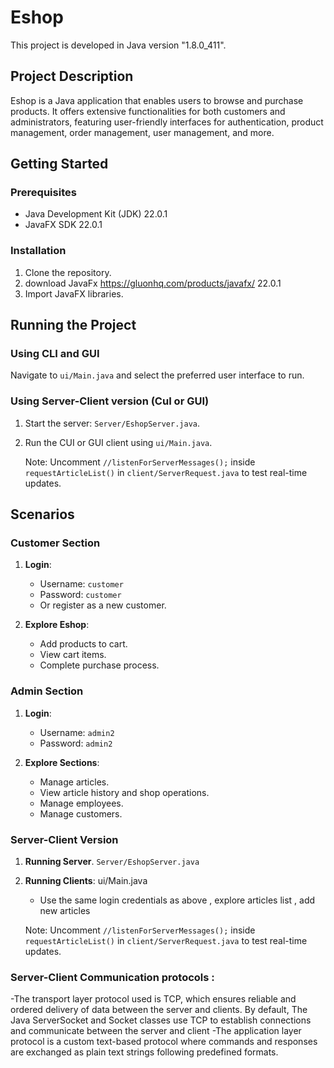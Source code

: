 # Eshop

This project is developed in Java version "1.8.0_411".

## Project Description

Eshop is a Java application that enables users to browse and purchase products. It offers extensive functionalities for both customers and administrators, featuring user-friendly interfaces for authentication, product management, order management, user management, and more.

## Getting Started

### Prerequisites

- Java Development Kit (JDK) 22.0.1
- JavaFX SDK 22.0.1

### Installation

1. Clone the repository.
2. download JavaFx https://gluonhq.com/products/javafx/ 22.0.1
3. Import JavaFX libraries.


## Running the Project

### Using CLI and GUI

Navigate to `ui/Main.java` and select the preferred user interface to run.

### Using Server-Client version (CuI or GUI)

1. Start the server: `Server/EshopServer.java`.
2. Run the CUI or GUI client using `ui/Main.java`.
   
    Note: Uncomment `//listenForServerMessages();` inside `requestArticleList()` in `client/ServerRequest.java` to test real-time updates.

## Scenarios

### Customer Section

1. **Login**: 
   - Username: `customer`
   - Password: `customer`
   - Or register as a new customer.

2. **Explore Eshop**:
   - Add products to cart.
   - View cart items.
   - Complete purchase process.

### Admin Section

1. **Login**: 
   - Username: `admin2`
   - Password: `admin2`

2. **Explore Sections**:
   - Manage articles.
   - View article history and shop operations.
   - Manage employees.
   - Manage customers.

### Server-Client Version

1. **Running Server**. `Server/EshopServer.java`
2. **Running Clients**: ui/Main.java
   - Use the same login credentials as above , explore articles list , add new articles
     
   Note: Uncomment `//listenForServerMessages();` inside `requestArticleList()` in `client/ServerRequest.java` to test real-time updates.


### Server-Client Communication protocols :

 -The transport layer protocol used is TCP, which ensures reliable and ordered delivery of data between the server and clients. By default, The Java ServerSocket and Socket classes use TCP to establish connections and communicate between the server and client 
 -The application layer protocol is a custom text-based protocol where commands and responses are exchanged as plain text strings following predefined formats.










